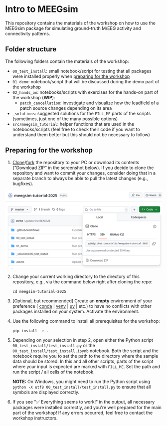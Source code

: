 # Intro to MEEGsim

This repository contains the materials of the workshop on how to use the MEEGsim package for simulating ground-truth M/EEG activity and connectivity patterns.

## Folder structure

The following folders contain the materials of the workshop:

* `00_test_install`: small notebook/script for testing that all packages were installed properly when [preparing for the workshop](#preparing-for-the-workshop)
* `01_demo`: notebook/script that will be discussed during the demo part of the workshop
* `02_hands_on`: notebooks/scripts with exercises for the hands-on part of the workshop (**WIP**):
    * `patch_cancellation`: investigate and visualize how the leadfield of a patch source changes depending on its area
* `_solutions`: suggested solutions for the `FILL_ME` parts of the scripts (sometimes, just one of the many possible options)
* `src/meegsim_tutorial`: helper functions that are used in the notebooks/scripts (feel free to check their code if you want to understand them better but this should not be necessary to follow)

## Preparing for the workshop

1. [Clone](https://docs.github.com/en/repositories/creating-and-managing-repositories/cloning-a-repository)/[fork](https://docs.github.com/en/pull-requests/collaborating-with-pull-requests/working-with-forks/fork-a-repo?versionId=free-pro-team%40latest&productId=repositories&restPage=creating-and-managing-repositories%2Ccloning-a-repository) the repository to your PC or download its contents ("Download ZIP" in the screenshot below). If you decide to clone the repository and want to commit your changes, consider doing that in a separate branch to always be able to pull the latest changes (e.g., bugfixes).

![Screenshot of the "Code" button which allows one to clone or download the repository](assets/clone_or_download.png)

2. Change your current working directory to the directory of this repository, e.g., via the command below right after cloning the repo:

    ```
    cd meegsim-tutorial-2025
    ```

3. [Optional, but recommended] Create an **empty** environment of your preference (
    [conda](https://docs.conda.io/projects/conda/en/latest/user-guide/tasks/manage-environments.html) |
    [venv](https://docs.python.org/3/library/venv.html) |
    [uv](https://docs.astral.sh/uv/) |
    etc.) to have no conflicts with other packages installed on your system. Activate the environment.

4. Use the following command to install all prerequisites for the workshop:

    ```bash
    pip install -e .
    ```

5. Depending on your selection in step 2, open either the Python script
`00_test_install/test_install.py` or the `00_test_install/test_install.ipynb` notebook. Both the script and the notebook require you to set the path to the directory where the sample data should be stored. In this and all other scripts, parts of the script where your input is expected are marked with `FILL_ME`. Set the path and run the script / all cells of the notebook.

    **NOTE:** On Windows, you might need to run the Python script using `python -X utf8 00_test_install/test_install.py` to ensure that all symbols are displayed correctly.

6. If you see "✅ Everything seems to work!" in the output, all necessary packages were installed correctly, and you're well prepared for the main part of the workshop! If any errors occurred, feel free to contact the workshop instructors.
